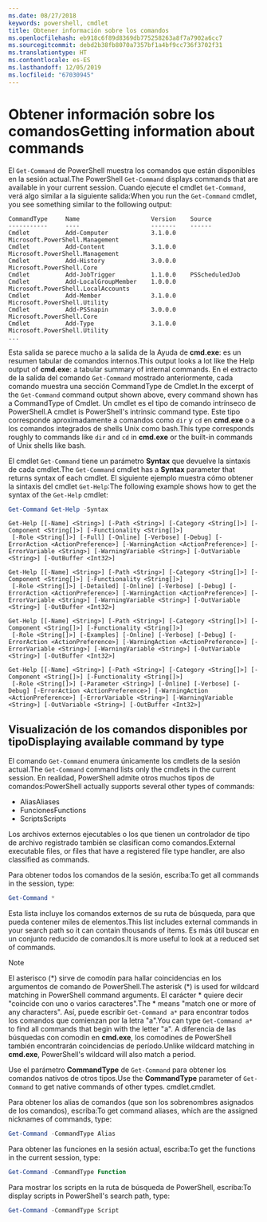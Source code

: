 ```yaml
---
ms.date: 08/27/2018
keywords: powershell, cmdlet
title: Obtener información sobre los comandos
ms.openlocfilehash: eb918c6f89d8369db775258263a8f7a7902a6cc7
ms.sourcegitcommit: debd2b38fb8070a7357bf1a4bf9cc736f3702f31
ms.translationtype: HT
ms.contentlocale: es-ES
ms.lasthandoff: 12/05/2019
ms.locfileid: "67030945"
---
```

# <a name="getting-information-about-commands"></a><span data-ttu-id="bb33e-103">Obtener información sobre los comandos</span><span class="sxs-lookup"><span data-stu-id="bb33e-103">Getting information about commands</span></span>

<span data-ttu-id="bb33e-104">El `Get-Command` de PowerShell muestra los comandos que están disponibles en la sesión actual.</span><span class="sxs-lookup"><span data-stu-id="bb33e-104">The PowerShell `Get-Command` displays commands that are available in your current session.</span></span>
<span data-ttu-id="bb33e-105">Cuando ejecute el cmdlet `Get-Command`, verá algo similar a la siguiente salida:</span><span class="sxs-lookup"><span data-stu-id="bb33e-105">When you run the `Get-Command` cmdlet, you see something similar to the following output:</span></span>

```output
CommandType     Name                    Version    Source
-----------     ----                    -------    ------
Cmdlet          Add-Computer            3.1.0.0    Microsoft.PowerShell.Management
Cmdlet          Add-Content             3.1.0.0    Microsoft.PowerShell.Management
Cmdlet          Add-History             3.0.0.0    Microsoft.PowerShell.Core
Cmdlet          Add-JobTrigger          1.1.0.0    PSScheduledJob
Cmdlet          Add-LocalGroupMember    1.0.0.0    Microsoft.PowerShell.LocalAccounts
Cmdlet          Add-Member              3.1.0.0    Microsoft.PowerShell.Utility
Cmdlet          Add-PSSnapin            3.0.0.0    Microsoft.PowerShell.Core
Cmdlet          Add-Type                3.1.0.0    Microsoft.PowerShell.Utility
...
```

<span data-ttu-id="bb33e-106">Esta salida se parece mucho a la salida de la Ayuda de **cmd.exe**: es un resumen tabular de comandos internos.</span><span class="sxs-lookup"><span data-stu-id="bb33e-106">This output looks a lot like the Help output of **cmd.exe**: a tabular summary of internal commands.</span></span> <span data-ttu-id="bb33e-107">En el extracto de la salida del comando `Get-Command` mostrado anteriormente, cada comando muestra una sección CommandType de Cmdlet.</span><span class="sxs-lookup"><span data-stu-id="bb33e-107">In the excerpt of the `Get-Command` command output shown above, every command shown has a CommandType of Cmdlet.</span></span> <span data-ttu-id="bb33e-108">Un cmdlet es el tipo de comando intrínseco de PowerShell.</span><span class="sxs-lookup"><span data-stu-id="bb33e-108">A cmdlet is PowerShell's intrinsic command type.</span></span> <span data-ttu-id="bb33e-109">Este tipo corresponde aproximadamente a comandos como `dir` y `cd` en **cmd.exe** o a los comandos integrados de shells Unix como bash.</span><span class="sxs-lookup"><span data-stu-id="bb33e-109">This type corresponds roughly to commands like `dir` and `cd` in **cmd.exe** or the built-in commands of Unix shells like bash.</span></span>

<span data-ttu-id="bb33e-110">El cmdlet `Get-Command` tiene un parámetro **Syntax** que devuelve la sintaxis de cada cmdlet.</span><span class="sxs-lookup"><span data-stu-id="bb33e-110">The `Get-Command` cmdlet has a **Syntax** parameter that returns syntax of each cmdlet.</span></span> <span data-ttu-id="bb33e-111">El siguiente ejemplo muestra cómo obtener la sintaxis del cmdlet `Get-Help`:</span><span class="sxs-lookup"><span data-stu-id="bb33e-111">The following example shows how to get the syntax of the `Get-Help` cmdlet:</span></span>

```powershell
Get-Command Get-Help -Syntax
```

```output
Get-Help [[-Name] <String>] [-Path <String>] [-Category <String[]>] [-Component <String[]>] [-Functionality <String[]>]
 [-Role <String[]>] [-Full] [-Online] [-Verbose] [-Debug] [-ErrorAction <ActionPreference>] [-WarningAction <ActionPreference>] [-ErrorVariable <String>] [-WarningVariable <String>] [-OutVariable <String>] [-OutBuffer <Int32>]

Get-Help [[-Name] <String>] [-Path <String>] [-Category <String[]>] [-Component <String[]>] [-Functionality <String[]>]
 [-Role <String[]>] [-Detailed] [-Online] [-Verbose] [-Debug] [-ErrorAction <ActionPreference>] [-WarningAction <ActionPreference>] [-ErrorVariable <String>] [-WarningVariable <String>] [-OutVariable <String>] [-OutBuffer <Int32>]

Get-Help [[-Name] <String>] [-Path <String>] [-Category <String[]>] [-Component <String[]>] [-Functionality <String[]>]
 [-Role <String[]>] [-Examples] [-Online] [-Verbose] [-Debug] [-ErrorAction <ActionPreference>] [-WarningAction <ActionPreference>] [-ErrorVariable <String>] [-WarningVariable <String>] [-OutVariable <String>] [-OutBuffer <Int32>]

Get-Help [[-Name] <String>] [-Path <String>] [-Category <String[]>] [-Component <String[]>] [-Functionality <String[]>]
 [-Role <String[]>] [-Parameter <String>] [-Online] [-Verbose] [-Debug] [-ErrorAction <ActionPreference>] [-WarningAction <ActionPreference>] [-ErrorVariable <String>] [-WarningVariable <String>] [-OutVariable <String>] [-OutBuffer <Int32>]
```

## <a name="displaying-available-command-by-type"></a><span data-ttu-id="bb33e-112">Visualización de los comandos disponibles por tipo</span><span class="sxs-lookup"><span data-stu-id="bb33e-112">Displaying available command by type</span></span>

<span data-ttu-id="bb33e-113">El comando `Get-Command` enumera únicamente los cmdlets de la sesión actual.</span><span class="sxs-lookup"><span data-stu-id="bb33e-113">The `Get-Command` command lists only the cmdlets in the current session.</span></span> <span data-ttu-id="bb33e-114">En realidad, PowerShell admite otros muchos tipos de comandos:</span><span class="sxs-lookup"><span data-stu-id="bb33e-114">PowerShell actually supports several other types of commands:</span></span>

- <span data-ttu-id="bb33e-115">Alias</span><span class="sxs-lookup"><span data-stu-id="bb33e-115">Aliases</span></span>
- <span data-ttu-id="bb33e-116">Funciones</span><span class="sxs-lookup"><span data-stu-id="bb33e-116">Functions</span></span>
- <span data-ttu-id="bb33e-117">Scripts</span><span class="sxs-lookup"><span data-stu-id="bb33e-117">Scripts</span></span>

<span data-ttu-id="bb33e-118">Los archivos externos ejecutables o los que tienen un controlador de tipo de archivo registrado también se clasifican como comandos.</span><span class="sxs-lookup"><span data-stu-id="bb33e-118">External executable files, or files that have a registered file type handler, are also classified as commands.</span></span>

<span data-ttu-id="bb33e-119">Para obtener todos los comandos de la sesión, escriba:</span><span class="sxs-lookup"><span data-stu-id="bb33e-119">To get all commands in the session, type:</span></span>

```powershell
Get-Command *
```

<span data-ttu-id="bb33e-120">Esta lista incluye los comandos externos de su ruta de búsqueda, para que pueda contener miles de elementos.</span><span class="sxs-lookup"><span data-stu-id="bb33e-120">This list includes external commands in your search path so it can contain thousands of items.</span></span>
<span data-ttu-id="bb33e-121">Es más útil buscar en un conjunto reducido de comandos.</span><span class="sxs-lookup"><span data-stu-id="bb33e-121">It is more useful to look at a reduced set of commands.</span></span>

> [!NOTE]
> <span data-ttu-id="bb33e-122">El asterisco (\*) sirve de comodín para hallar coincidencias en los argumentos de comando de PowerShell.</span><span class="sxs-lookup"><span data-stu-id="bb33e-122">The asterisk (\*) is used for wildcard matching in PowerShell command arguments.</span></span> <span data-ttu-id="bb33e-123">El carácter \* quiere decir "coincide con uno o varios caracteres".</span><span class="sxs-lookup"><span data-stu-id="bb33e-123">The \* means "match one or more of any characters".</span></span> <span data-ttu-id="bb33e-124">Así, puede escribir `Get-Command a*` para encontrar todos los comandos que comienzan por la letra "a".</span><span class="sxs-lookup"><span data-stu-id="bb33e-124">You can type `Get-Command a*` to find all commands that begin with the letter "a".</span></span> <span data-ttu-id="bb33e-125">A diferencia de las búsquedas con comodín en **cmd.exe**, los comodines de PowerShell también encontrarán coincidencias de período.</span><span class="sxs-lookup"><span data-stu-id="bb33e-125">Unlike wildcard matching in **cmd.exe**, PowerShell's wildcard will also match a period.</span></span>

<span data-ttu-id="bb33e-126">Use el parámetro **CommandType** de `Get-Command` para obtener los comandos nativos de otros tipos.</span><span class="sxs-lookup"><span data-stu-id="bb33e-126">Use the **CommandType** parameter of `Get-Command` to get native commands of other types.</span></span>
<span data-ttu-id="bb33e-127">cmdlet.</span><span class="sxs-lookup"><span data-stu-id="bb33e-127">cmdlet.</span></span>

<span data-ttu-id="bb33e-128">Para obtener los alias de comandos (que son los sobrenombres asignados de los comandos), escriba:</span><span class="sxs-lookup"><span data-stu-id="bb33e-128">To get command aliases, which are the assigned nicknames of commands, type:</span></span>

```powershell
Get-Command -CommandType Alias
```

<span data-ttu-id="bb33e-129">Para obtener las funciones en la sesión actual, escriba:</span><span class="sxs-lookup"><span data-stu-id="bb33e-129">To get the functions in the current session, type:</span></span>

```powershell
Get-Command -CommandType Function
```

<span data-ttu-id="bb33e-130">Para mostrar los scripts en la ruta de búsqueda de PowerShell, escriba:</span><span class="sxs-lookup"><span data-stu-id="bb33e-130">To display scripts in PowerShell's search path, type:</span></span>

```powershell
Get-Command -CommandType Script
```
